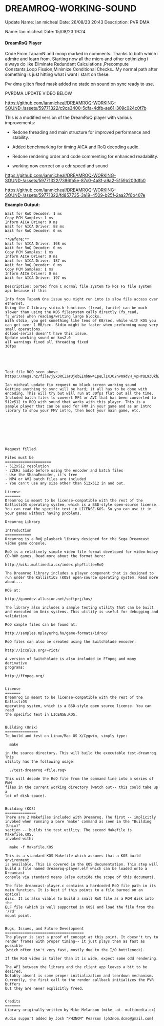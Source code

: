 

DREAMROQ-WORKING-SOUND
===============================
Update 
Name: Ian micheal
Date: 26/08/23 20:43
Description: PVR DMA

Name: Ian micheal
Date: 15/08/23 19:24
#### DreamRoQ Player
Code From TapamN and moop marked in comments.
Thanks to both which i admire and learn from.
Starting now all the micro and other optimizing i always do like  Eliminate Redundant Calculations
,Precompute Constants,Loop Fission,Minimize Conditional Checks.. My normal path after something is just hitting what i want i start on these.

Pvr dma glitch fixed mask added no static on sound on sync 
ready to use.

PVRDMA UPDATE VIDEO BELOW


https://github.com/ianmicheal/DREAMROQ-WORKING-SOUND-/assets/59771322/c9ca3400-5dfa-4dfb-ae61-309c024c0f7b



This is a modified version of the DreamRoQ player with various improvements:

- Redone threading and main structure for improved performance and stability.
- Added benchmarking for timing AICA and RoQ decoding audio.
- Redone rendering order and code commenting for enhanced readability.

- working now correct on a cdr speed and sound 



https://github.com/ianmicheal/DREAMROQ-WORKING-SOUND-/assets/59771322/7386fa5e-87c0-4a8f-a9a2-5159b203dfb0




https://github.com/ianmicheal/DREAMROQ-WORKING-SOUND-/assets/59771322/fd857735-3a19-4509-b25f-2aa27f6b407e

**Example Output:**

```Wait for AICA Driver: 88 ms
Wait for RoQ Decoder: 1 ms
Copy PCM Samples: 1 ms
Inform AICA Driver: 0 ms
Wait for AICA Driver: 88 ms
Wait for RoQ Decoder: 0 ms

**Before:**
Wait for AICA Driver: 168 ms
Wait for RoQ Decoder: 0 ms
Copy PCM Samples: 1 ms
Inform AICA Driver: 0 ms
Wait for AICA Driver: 187 ms
Wait for RoQ Decoder: 0 ms
Copy PCM Samples: 1 ms
Inform AICA Driver: 0 ms
Wait for AICA Driver: 197 ms

Description: ported from C normal file system to kos FS file system api because if this
	
Info from TapamN One issue you might run into is slow file access over ethernet.
Using the C library stdio.h functions (fread, fwrite) can be much slower than using the KOS filesystem calls directly (fs_read, fs_write) when reading/writing large blocks.
With stdio, you get something like tens of KB/sec, while with KOS you can get over 1 MB/sec. Stdio might be faster when preforming many very small operations. 
dcload-serial doesn't have this issue.
Update working sound on kos2.0
all warnings fixed all threading fixed
30fps





Test file ROQ seen above  https://mega.nz/file/jyx3RCIJ#UjobEImbNw41peLl1XJO2nvm9dVH_vpHrQL93UkhZvs

Ian micheal update fix request no black screen working sound
Getting anything to sync will be hard; it all has to be done with encoding. This will try but will run at 30fps flat out all the time.
Included batch files to convert MP4 or AVI that has been converted to 512x512 to ROQ with sound that works with this player. This is a sample player that can be used for FMV in your game and as an intro library to show your FMV intro, then boot your main game, etc.








Request filled.

Files must be
=====================
- 512x512 resolution
- 22kHz audio before using the encoder and batch files
- Use the ShanaEncoder, it's free
- MP4 or AVI batch files are included
- You can't use any size other than 512x512 in and out.

License
=======
Dreamroq is meant to be license-compatible with the rest of the KallistiOS operating system, which is a BSD-style open-source license. You can read the specific text in LICENSE.KOS. So you can use it in your games without having problems.

Dreamroq Library

Introduction
============
Dreamroq is a RoQ playback library designed for the Sega Dreamcast video game console.

RoQ is a relatively simple video file format developed for video-heavy CD-ROM games. Read more about the format here:

http://wiki.multimedia.cx/index.php?title=RoQ

The Dreamroq library includes a player component that is designed to run under the KallistiOS (KOS) open-source operating system. Read more about...

KOS at:

http://gamedev.allusion.net/softprj/kos/

The library also includes a sample testing utility that can be built
and executed on Unix systems. This utility is useful for debugging and
validation.

RoQ sample files can be found at:

http://samples.mplayerhq.hu/game-formats/idroq/

RoQ files can also be created using the Switchblade encoder:

http://icculus.org/~riot/

A version of Switchblade is also included in FFmpeg and many derivative
programs:

http://ffmpeg.org/


License
=======
Dreamroq is meant to be license-compatible with the rest of the KallistiOS
operating system, which is a BSD-style open source license. You can read
the specific text in LICENSE.KOS.


Building (Unix)
===============
To build and test on Linux/Mac OS X/Cygwin, simply type:

  make

in the source directory. This will build the executable test-dreamroq. This
utility has the following usage:

  ./test-dreamroq <file.roq>

This will decode the RoQ file from the command line into a series of PNM
files in the current working directory (watch out-- this could take up a
lot of disk space).


Building (KOS)
==============
There are 2 Makefiles included with Dreamroq. The first -- implicitly
invoked when running a bare 'make' command as seen in the "Building (Unix)"
section -- builds the test utility. The second Makefile is Makefile.KOS,
invoked with:

  make -f Makefile.KOS

This is a standard KOS Makefile which assumes that a KOS build environment
is available. This is covered in the KOS documentation. This step will
build a file named dreamroq-player.elf which can be loaded onto a Dreamcast
console via standard means (also outside the scope of this document).

The file dreamcast-player.c contains a hardcoded RoQ file path in its
main function. It is best if this points to a file burned on an optical
disc. It is also viable to build a small RoQ file as a ROM disk into the
ELF file (which is well supported in KOS) and load the file from the '/rd'
mount point.


Bugs, Issues, and Future Development
====================================
The player is just a proof of concept at this point. It doesn't try to
render frames with proper timing-- it just plays them as fast as possible
(which often isn't very fast, mostly due to the I/O bottleneck).

If the RoQ video is taller than it is wide, expect some odd rendering.

The API between the library and the client app leaves a bit to be desired.
Notably absent is some proper initialization and teardown mechanism.
Currently, the first call to the render callback initializes the PVR buffers
but they are never explicitly freed.


Credits
======= 
Library originally written by Mike Melanson (mike -at- multimedia.cx)

Audio support added by Josh "PH3NOM" Pearson (ph3nom.dcmc@gmail.com)
